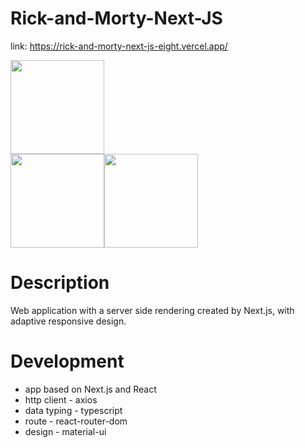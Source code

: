 # Rick-and-Morty-Next-JS
link: https://rick-and-morty-next-js-eight.vercel.app/

<img src="https://user-images.githubusercontent.com/56224288/162620125-5069a6e6-3676-481c-9777-d026d9c52651.jpg" height="150">
<div style="display:flex;">
  <img src="https://user-images.githubusercontent.com/56224288/162620126-e46dbe2a-8a8d-4b92-8bd8-6c602c0e63f3.jpg" height="150">
  <img src="https://user-images.githubusercontent.com/56224288/162620128-12fdc171-38d5-41d5-a3bb-cedfd11d5397.jpg" height="150">
</div>

# Description
Web application with a server side rendering created by Next.js, with adaptive responsive design.

# Development
* app based on Next.js and React
* http client - axios
* data typing - typescript
* route - react-router-dom
* design - material-ui
